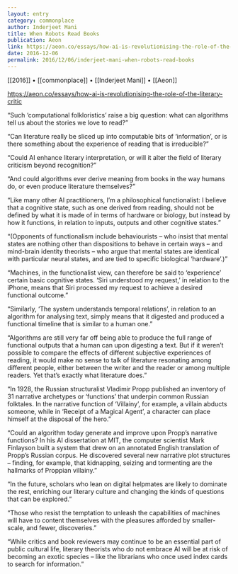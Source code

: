 ```yaml
---
layout: entry
category: commonplace
author: Inderjeet Mani
title: When Robots Read Books
publication: Aeon
link: https://aeon.co/essays/how-ai-is-revolutionising-the-role-of-the-literary-critic
date: 2016-12-06
permalink: 2016/12/06/inderjeet-mani-when-robots-read-books
---
```


[[2016]] • [[commonplace]] • [[Inderjeet Mani]] • [[Aeon]]

https://aeon.co/essays/how-ai-is-revolutionising-the-role-of-the-literary-critic

“Such ‘computational folkloristics’ raise a big question: what can algorithms tell us about the stories we love to read?”

“Can literature really be sliced up into computable bits of ‘information’, or is there something about the experience of reading that is irreducible?”

“Could AI enhance literary interpretation, or will it alter the field of literary criticism beyond recognition?”

“And could algorithms ever derive meaning from books in the way humans do, or even produce literature themselves?”

“Like many other AI practitioners, I’m a philosophical functionalist: I believe that a cognitive state, such as one derived from reading, should not be defined by what it is made of in terms of hardware or biology, but instead by how it functions, in relation to inputs, outputs and other cognitive states.”

“(Opponents of functionalism include behaviourists – who insist that mental states are nothing other than dispositions to behave in certain ways – and mind-brain identity theorists – who argue that mental states are identical with particular neural states, and are tied to specific biological ‘hardware’.)”

“Machines, in the functionalist view, can therefore be said to ‘experience’ certain basic cognitive states. ‘Siri understood my request,’ in relation to the iPhone, means that Siri processed my request to achieve a desired functional outcome.”

“Similarly, ‘The system understands temporal relations’, in relation to an algorithm for analysing text, simply means that it digested and produced a functional timeline that is similar to a human one.”

“Algorithms are still very far off being able to produce the full range of functional outputs that a human can upon digesting a text. But if it weren’t possible to compare the effects of different subjective experiences of reading, it would make no sense to talk of literature resonating among different people, either between the writer and the reader or among multiple readers. Yet that’s exactly what literature does.”

“In 1928, the Russian structuralist Vladimir Propp published an inventory of 31 narrative archetypes or ‘functions’ that underpin common Russian folktales. In the narrative function of ‘Villainy’, for example, a villain abducts someone, while in ‘Receipt of a Magical Agent’, a character can place himself at the disposal of the hero.”

“Could an algorithm today generate and improve upon Propp’s narrative functions? In his AI dissertation at MIT, the computer scientist Mark Finlayson built a system that drew on an annotated English translation of Propp’s Russian corpus. He discovered several new narrative plot structures – finding, for example, that kidnapping, seizing and tormenting are the hallmarks of Proppian villainy.”

“In the future, scholars who lean on digital helpmates are likely to dominate the rest, enriching our literary culture and changing the kinds of questions that can be explored.”

“Those who resist the temptation to unleash the capabilities of machines will have to content themselves with the pleasures afforded by smaller-scale, and fewer, discoveries.”

“While critics and book reviewers may continue to be an essential part of public cultural life, literary theorists who do not embrace AI will be at risk of becoming an exotic species – like the librarians who once used index cards to search for information.”

